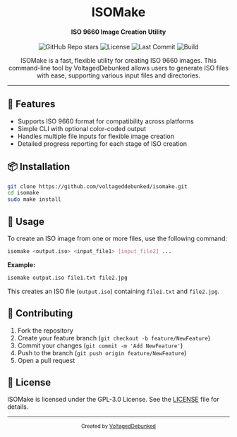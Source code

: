 <h1 align="center">ISOMake</h1>
<p align="center">
  <b>ISO 9660 Image Creation Utility</b>
  <br><br>
  <img alt="GitHub Repo stars" src="https://img.shields.io/github/stars/voltageddebunked/isomake?style=social">
  <img alt="License" src="https://img.shields.io/github/license/voltageddebunked/isomake?color=blue">
  <img alt="Last Commit" src="https://img.shields.io/github/last-commit/voltageddebunked/isomake">
  <img alt="Build" src="https://img.shields.io/badge/build-passing-brightgreen">
</p>

<p align="center">
ISOMake is a fast, flexible utility for creating ISO 9660 images. This command-line tool by VoltagedDebunked allows users to generate ISO files with ease, supporting various input files and directories.
</p>

---

<h2>🔧 Features</h2>

- Supports ISO 9660 format for compatibility across platforms
- Simple CLI with optional color-coded output
- Handles multiple file inputs for flexible image creation
- Detailed progress reporting for each stage of ISO creation

<h2>📦 Installation</h2>

```bash
git clone https://github.com/voltageddebunked/isomake.git
cd isomake
sudo make install
```

<h2>🚀 Usage</h2>

To create an ISO image from one or more files, use the following command:

```bash
isomake <output.iso> <input_file1> [input_file2] ...
```

**Example:**

```bash
isomake output.iso file1.txt file2.jpg
```

This creates an ISO file (`output.iso`) containing `file1.txt` and `file2.jpg`.

<h2>🤝 Contributing</h2>

1. Fork the repository
2. Create your feature branch (`git checkout -b feature/NewFeature`)
3. Commit your changes (`git commit -m 'Add NewFeature'`)
4. Push to the branch (`git push origin feature/NewFeature`)
5. Open a pull request

<h2>📝 License</h2>

ISOMake is licensed under the GPL-3.0 License. See the <a href="https://github.com/voltageddebunked/isomake/blob/main/LICENSE">LICENSE</a> file for details.

---

<p align="center">
<sub>Created by <a href="https://github.com/voltageddebunked">VoltagedDebunked</a></sub>
</p>